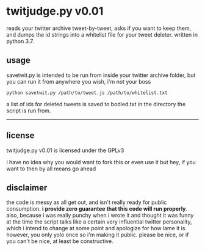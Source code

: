 # twitjudge.py v0.01
reads your twitter archive tweet-by-tweet, asks if you want to keep them, and dumps the id strings into a whitelist file for your tweet deleter. written in python 3.7.

## usage
savetwit.py is intended to be run from inside your twitter archive folder, but you can run it from anywhere you wish, i'm not your boss

`python savetwit.py /path/to/tweet.js /path/to/whitelist.txt`

a list of ids for deleted tweets is saved to bodied.txt in the directory the script is run from.

---

## license

twitjudge.py v0.01 is licensed under the GPLv3

i have no idea why you would want to fork this or even use it but hey, if you want to then by all means go ahead

## disclaimer

the code is messy as all get out, and isn't really ready for public consumption. **i provide zero guarantee that this code will run properly**. also, because i was really punchy when i wrote it and thought it was funny at the time the script talks like a certain very influential twitter personality, which i intend to change at some point and apologize for how lame it is. however, you only yolo once so i'm making it public. please be nice, or if you can't be nice, at least be constructive.
